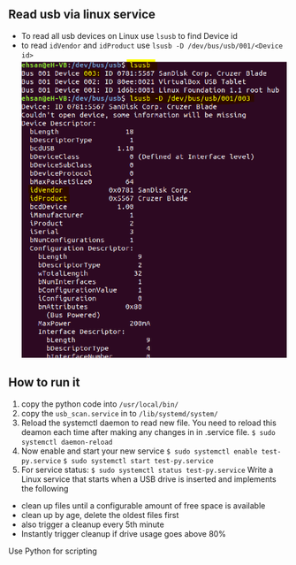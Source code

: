 ## Read usb via linux service
- To read all usb devices on Linux use `lsusb` to find Device id
- to read `idVendor` and `idProduct` use  `lsusb -D /dev/bus/usb/001/<Device id>`
![](lsusb.PNG)

## How to run it

1. copy the python code into `/usr/local/bin/`
2. copy the `usb_scan.service` in to `/lib/systemd/system/`
3. Reload the systemctl daemon to read new file. You need to reload this deamon each time after making any changes in in .service file. `$ sudo systemctl daemon-reload`
4. Now enable and start your new service
`$ sudo systemctl enable test-py.service`
`$ sudo systemctl start test-py.service`
5. For service status: `$ sudo systemctl status test-py.service`
Write a Linux service that starts when a USB drive is inserted and implements the following

* clean up files until a configurable amount of free space is available
* clean up by age, delete the oldest files first
* also trigger a cleanup every 5th minute
* Instantly trigger cleanup if drive usage goes above 80%

Use Python for scripting